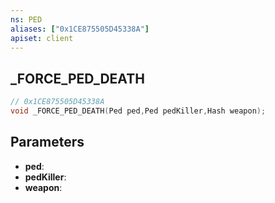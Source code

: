 ```yaml
---
ns: PED
aliases: ["0x1CE875505D45338A"]
apiset: client
---
```

## _FORCE_PED_DEATH

```c
// 0x1CE875505D45338A
void _FORCE_PED_DEATH(Ped ped,Ped pedKiller,Hash weapon);
```


## Parameters
* **ped**:
* **pedKiller**:
* **weapon**:



